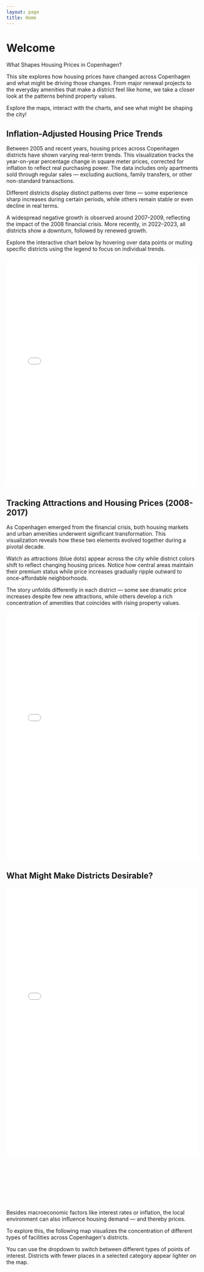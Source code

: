 ```yaml
---
layout: page
title: Home
---
```


# Welcome

What Shapes Housing Prices in Copenhagen?

This site explores how housing prices have changed across Copenhagen and what might be driving those changes. From major renewal projects to the everyday amenities that make a district feel like home, we take a closer look at the patterns behind property values.

Explore the maps, interact with the charts, and see what might be shaping the city!

## Inflation-Adjusted Housing Price Trends
 
Between 2005 and recent years, housing prices across Copenhagen districts have shown varying real-term trends. This visualization tracks the year-on-year percentage change in square meter prices, corrected for inflation to reflect real purchasing power. The data includes only apartments sold through regular sales — excluding auctions, family transfers, or other non-standard transactions.

Different districts display distinct patterns over time — some experience sharp increases during certain periods, while others remain stable or even decline in real terms.

A widespread negative growth is observed around 2007–2009, reflecting the impact of the 2008 financial crisis. More recently, in 2022–2023, all districts show a downturn, followed by renewed growth.

Explore the interactive chart below by hovering over data points or muting specific districts using the legend to focus on individual trends.
 
<iframe 
  src="{{ '/assets/bokeh/inflation_adjusted_price_trends.html' | relative_url }}"
  width="100%"
  height="600"
  frameborder="0"
  loading="lazy">
</iframe>

## Tracking Attractions and Housing Prices (2008-2017)

As Copenhagen emerged from the financial crisis, both housing markets and urban amenities underwent significant transformation. This visualization reveals how these two elements evolved together during a pivotal decade.

Watch as attractions (blue dots) appear across the city while district colors shift to reflect changing housing prices. Notice how central areas maintain their premium status while price increases gradually ripple outward to once-affordable neighborhoods.

The story unfolds differently in each district — some see dramatic price increases despite few new attractions, while others develop a rich concentration of amenities that coincides with rising property values.

<iframe 
  src="{{ '/assets/bokeh/copenhagen_housing_attractions.html' | relative_url }}"
  width="100%"
  height="650"
  frameborder="0"
  loading="lazy">
</iframe>

## What Might Make Districts Desirable?

<div style="display: flex; flex-wrap: wrap; gap: 2rem; align-items: flex-start;">
  <!-- Left Column: Map -->
  <div style="flex: 2; min-width: 400px;">
    <iframe
       src="{{ '/assets/bokeh/district_poi_map.html' | relative_url }}"
       width="100%"
       height="700"
       frameborder="0"
       loading="lazy">
    </iframe>
  </div>

  <!-- Right Column: Text -->
  <div style="flex: 1; min-width: 300px; max-width: 500px; margin-top: 6rem;">
    <p>
      Besides macroeconomic factors like interest rates or inflation, the local environment can also influence housing demand — and thereby prices.
    </p>
    <p>
      To explore this, the following map visualizes the concentration of different types of facilities across Copenhagen's districts.
    </p>
    <p>
      You can use the dropdown to switch between different types of points of interest. Districts with fewer places in a selected category appear lighter on the map.
    </p>
  </div>
</div>